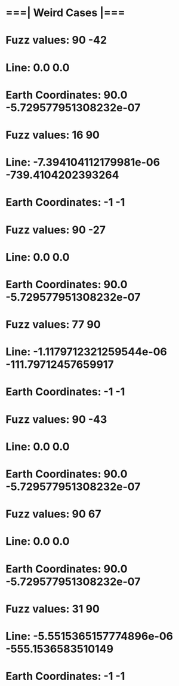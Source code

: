 # ===| Weird Cases |===
# Fuzz values: 90 -42
# Line: 0.0 0.0
# Earth Coordinates: 90.0 -5.729577951308232e-07

# Fuzz values: 16 90
# Line: -7.394104112179981e-06 -739.4104202393264
# Earth Coordinates: -1 -1

# Fuzz values: 90 -27
# Line: 0.0 0.0
# Earth Coordinates: 90.0 -5.729577951308232e-07

# Fuzz values: 77 90
# Line: -1.1179712321259544e-06 -111.79712457659917
# Earth Coordinates: -1 -1

# Fuzz values: 90 -43
# Line: 0.0 0.0
# Earth Coordinates: 90.0 -5.729577951308232e-07

# Fuzz values: 90 67
# Line: 0.0 0.0
# Earth Coordinates: 90.0 -5.729577951308232e-07

# Fuzz values: 31 90
# Line: -5.5515365157774896e-06 -555.1536583510149
# Earth Coordinates: -1 -1